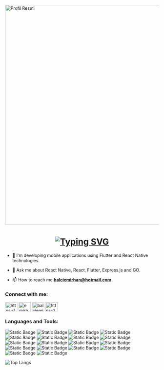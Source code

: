 <img src="https://github.com/user-attachments/assets/1d1bc3e6-1357-4f35-bb7a-fb201633050a" alt="Profil Resmi" width="1280" height="720">

 <h1 align="center"  >
  <a href="https://git.io/typing-svg"><img src="https://readme-typing-svg.demolab.com?font=Fira+Code&weight=900&size=30&pause=1000&color=F7F7F7&background=FFFFFF00&center=true&vCenter=true&random=false&width=435&lines=H%F0%9F%91%8B%2C+I'm+Emirhan+Balc%C4%B1;I'm+a+Software+Developer%F0%9F%92%BB" alt="Typing SVG" /></a>
</h1>

- 🔭 I'm developing mobile applications using Flutter and React Native technologies.
 
- 💬 Ask me about React Native, React, Flutter, Express.js and GO. 

- 📫 How to reach me **balciemirhan@hotmail.com**

<h3 align="left">Connect with me:</h3>
<p align="left">
<a href="https://www.linkedin.com/in/balciemirhan/" target="blank"><img align="center" src="https://raw.githubusercontent.com/rahuldkjain/github-profile-readme-generator/master/src/images/icons/Social/linked-in-alt.svg" alt="https://www.linkedin.com/in/balciemirhan/" height="30" width="40" /></a>
<a href="https://codepen.io/emirhan-balc" target="blank"><img align="center" src="https://raw.githubusercontent.com/rahuldkjain/github-profile-readme-generator/master/src/images/icons/Social/codepen.svg" alt="emirhan-balc" height="30" width="40" /></a>
<a href="https://www.hackerrank.com/balciemirhan" target="blank"><img align="center" src="https://raw.githubusercontent.com/rahuldkjain/github-profile-readme-generator/master/src/images/icons/Social/hackerrank.svg" alt="balciemirhan" height="30" width="40" /></a>
<a href="https://medium.com/@balciemirhan" target="blank"><img align="center" src="https://raw.githubusercontent.com/rahuldkjain/github-profile-readme-generator/master/src/images/icons/Social/medium.svg" alt="https://medium.com/@balciemirhan" height="30" width="40" /></a>
</p>

<h3 align="left">Languages and Tools:</h3>

<p>
  

<img alt="Static Badge" src="https://img.shields.io/badge/React Native-61DAFB?style=for-the-badge&logo=react&labelColor=black">
<img alt="Static Badge" src="https://img.shields.io/badge/React-61DBFB?style=for-the-badge&logo=react&labelColor=black">
<img alt="Static Badge" src="https://img.shields.io/badge/Flutter-02569B?style=for-the-badge&logo=flutter&labelColor=black">





<img alt="Static Badge" src="https://img.shields.io/badge/javascript-F7DF1E?style=for-the-badge&logo=javascript&labelColor=black">
<img alt="Static Badge" src="https://img.shields.io/badge/TypeScript-3178C6?style=for-the-badge&logo=TypeScript&labelColor=black">
<img alt="Static Badge" src="https://img.shields.io/badge/Node.js-%235FA04E?style=for-the-badge&logo=Node.js&labelColor=black">
<img alt="Static Badge" src="https://img.shields.io/badge/go-%2300ADD8?style=for-the-badge&logo=go&labelColor=black">
<img alt="Static Badge" src="https://img.shields.io/badge/Dart-0175C2?style=for-the-badge&logo=dart&labelColor=black">

<img alt="Static Badge" src="https://img.shields.io/badge/HTML5-%23E34F26?style=for-the-badge&logo=HTML5&labelColor=black">
<img alt="Static Badge" src="https://img.shields.io/badge/CSS3-%231572B6?style=for-the-badge&logo=CSS3&labelColor=black">
<img alt="Static Badge" src="https://img.shields.io/badge/Sass-%23CC6699?style=for-the-badge&logo=Sass&labelColor=black">
<img alt="Static Badge" src="https://img.shields.io/badge/BootStrap-%237952B3?style=for-the-badge&logo=BootStrap&labelColor=black">
<img alt="Static Badge" src="https://img.shields.io/badge/tailwindcss-%2306B6D4?style=for-the-badge&logo=tailwindcss&labelColor=black">

<img alt="Static Badge" src="https://img.shields.io/badge/Git-%23F05032?style=for-the-badge&logo=Git&labelColor=black">
<img alt="Static Badge" src="https://img.shields.io/badge/Microsoft SQL Server-%23CC2927?style=for-the-badge&logo=Microsoft%20SQL%20Server&labelColor=black">
<img alt="Static Badge" src="https://img.shields.io/badge/%20PostgreSQL-%234169E1?style=for-the-badge&logo=postgresql&labelColor=black">
<img alt="Static Badge" src="https://img.shields.io/badge/FireBase-%23FFCA28?style=for-the-badge&logo=Firebase&labelColor=black">
<img alt="Static Badge" src="https://img.shields.io/badge/pocketbase-%23B8DBE4?style=for-the-badge&logo=pocketbase&labelColor=black">


![Top Langs](https://github-readme-stats.vercel.app/api/top-langs/?username=balciemirhan&theme=tokyonight&layout=compact)

</p>





